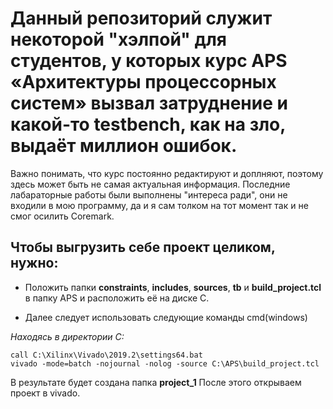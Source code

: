 # Данный репозиторий служит некоторой "хэлпой" для студентов, у которых курс APS «Архитектуры процессорных систем» вызвал затруднение и какой-то testbench, как на зло, выдаёт миллион ошибок.

Важно понимать, что курс постоянно редактируют и доплняют, поэтому здесь может быть не самая актуальная информация. Последние лабараторные работы были выполнены "интереса ради", они не входили в мою программу, да и я сам толком на тот момент так и не смог осилить Coremark.

## Чтобы выгрузить себе проект целиком, нужно:
* Положить папки **constraints**, **includes**, **sources**, **tb** и **build_project.tcl** в папку APS и расположить её на диске C.

* Далее следует использовать следующие команды cmd(windows)

*Находясь в директории C:*

````
call C:\Xilinx\Vivado\2019.2\settings64.bat
vivado -mode=batch -nojournal -nolog -source C:\APS\build_project.tcl
````
В результате будет создана папка **project_1**
После этого открываем проект в vivado.
